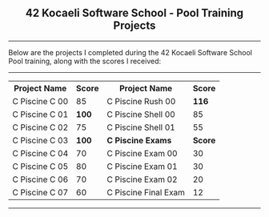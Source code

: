 <h2 align="center"> 42 Kocaeli Software School - Pool Training Projects </h2>

----

Below are the projects I completed during the 42 Kocaeli Software School Pool training, along with the scores I received:

---

<div align="center">

  <table>
    <tr>
      <th>Project Name</th>
      <th>Score</th>
      <th>Project Name</th>
      <th>Score</th>
    </tr>
    <tr>
      <td>C Piscine C 00</td>
      <td>85</td>
      <td>C Piscine Rush 00</td>
      <td><b>116</b></td>
    </tr>
    <tr>
      <td>C Piscine C 01</td>
      <td><b>100</b></td>
      <td>C Piscine Shell 00</td>
      <td>85</td>
    </tr>
    <tr>
      <td>C Piscine C 02</td>
      <td>75</td>
      <td>C Piscine Shell 01</td>
      <td>55</td>
    </tr>
    <tr>
      <td>C Piscine C 03</td>
      <td><b>100</b></td>
      <td><b>C Piscine Exams</b></td>
      <td><b>Score</b></td>
    </tr>
    <tr>
      <td>C Piscine C 04</td>
      <td>70</td>
      <td>C Piscine Exam 00</td>
      <td>30</td>
    </tr>
    <tr>
      <td>C Piscine C 05</td>
      <td>80</td>
      <td>C Piscine Exam 01</td>
      <td>30</td>
    </tr>
    <tr>
      <td>C Piscine C 06</td>
      <td>70</td>
      <td>C Piscine Exam 02</td>
      <td>20</td>
    </tr>
    <tr>
      <td>C Piscine C 07</td>
      <td>60</td>
      <td>C Piscine Final Exam</td>
      <td>12</td>
    </tr>
  </table>
</div>

---
